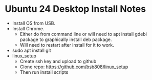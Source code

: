 # Ubuntu 24 Desktop Install Notes

* Install OS from USB.
* Install Chrome.  
    * Either do from command line  or will need to apt install gdebi package to graphically install deb package.
    * Will need to restart after install for it to work.
* sudo apt install git
* linux_setup
    * Create ssh key and upload to github
    * Clone repo: https://github.com/bsb808/linux_setup
    * Then run install scripts
    



